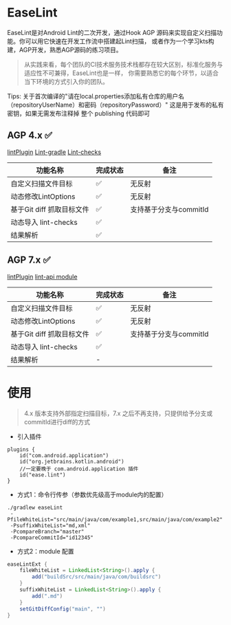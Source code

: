 # EaseLint

EaseLint是对Android Lint的二次开发，通过Hook AGP 源码来实现自定义扫描功能。你可以用它快速在开发工作流中搭建起Lint扫描，
或者作为一个学习kts构建，AGP开发，熟悉AGP源码的练习项目。

> 从实践来看，每个团队的CI技术服务技术栈都存在较大区别，标准化服务与适应性不可兼得，EaseLint也是一样，
> 你需要熟悉它的每个环节，以适合当下环境的方式引入你的团队。

Tips:
关于首次编译的"请在local.properties添加私有仓库的用户名（repositoryUserName）和密码（repositoryPassword）"
这是用于发布的私有密钥，如果无需发布注释掉 整个 publishing 代码即可

## AGP 4.x ✅

[lintPlugin](AndroidLint-4.1.0/lint-plugin)
[Lint-gradle](AndroidLint-4.1.0/lint-gradle-api)
[Lint-checks](AndroidLint-4.1.0/lint-checks)

| 功能名称 | 完成状态 | 备注 |
|------|--|--------|
| 自定义扫描文件目标 | ✅ | 无反射 |
| 动态修改LintOptions | ✅ | 无反射 |
| 基于Git diff 抓取目标文件 | ✅ | 支持基于分支与commitId |
| 动态导入 lint-checks | ✅ | |
| 结果解析 | ✅ | |

## AGP 7.x ✅

[lintPlugin](AndroidLint-7.4.2/lint-plugin)
[lint-api module](AndroidLint-7.4.2/lint-plugin/lint-api)

| 功能名称 | 完成状态 | 备注 |
|------|--|--------|
| 自定义扫描文件目标 | ✅ | 无反射 |
| 动态修改LintOptions | ✅ | 无反射 |
| 基于Git diff 抓取目标文件 | ✅ | 支持基于分支与commitId |
| 动态导入 lint-checks | ✅ | |
| 结果解析 | - | |

# 使用

> 4.x 版本支持外部指定扫描目标，7.x 之后不再支持，只提供给予分支或commitId进行diff的方式

* 引入插件

```aidl
plugins {
    id("com.android.application")
    id("org.jetbrains.kotlin.android")
    //一定要晚于 com.android.application 插件
    id("ease.lint")
}
```

* 方式1：命令行传参（参数优先级高于module内的配置）

```code
./gradlew easeLint 
 -PfileWhiteList="src/main/java/com/example1,src/main/java/com/example2"
 -PsuffixWhiteList="md,xml"
 -PcompareBranch="master"
 -PcompareCommitId="id12345"
```

* 方式2：module 配置

```groovy
easeLintExt {
    fileWhiteList = LinkedList<String>().apply {
        add("buildSrc/src/main/java/com/buildsrc")
    }
    suffixWhiteList = LinkedList<String>().apply {
        add(".md")
    }
    setGitDiffConfig("main", "")
}
```
